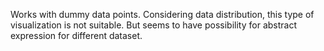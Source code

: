 Works with dummy data points. Considering data distribution, this type of visualization is not suitable. But seems to have possibility for abstract expression for different dataset. 
